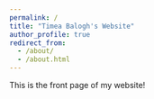 ```yaml
---
permalink: /
title: "Timea Balogh's Website"
author_profile: true
redirect_from: 
  - /about/
  - /about.html
---
```


This is the front page of my website!

